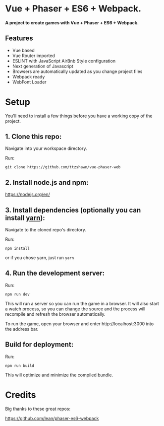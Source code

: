 # Vue + Phaser + ES6 + Webpack.
#### A project to create games with Vue + Phaser + ES6 + Webpack.

## Features
- Vue based
- Vue Router imported
- ESLINT with JavaScript AirBnb Style configuration
- Next generation of Javascript
- Browsers are automatically updated as you change project files
- Webpack ready
- WebFont Loader

# Setup
You'll need to install a few things before you have a working copy of the project.

## 1. Clone this repo:

Navigate into your workspace directory.

Run:

```git clone https://github.com/ttzshawn/vue-phaser-web```

## 2. Install node.js and npm:

https://nodejs.org/en/


## 3. Install dependencies (optionally you can install [yarn](https://yarnpkg.com/)):

Navigate to the cloned repo's directory.

Run:

```npm install``` 

or if you chose yarn, just run ```yarn```

## 4. Run the development server:

Run:

```npm run dev```

This will run a server so you can run the game in a browser. It will also start a watch process, so you can change the source and the process will recompile and refresh the browser automatically.

To run the game, open your browser and enter http://localhost:3000 into the address bar.


## Build for deployment:

Run:

```npm run build```

This will optimize and minimize the compiled bundle.

# Credits
Big thanks to these great repos:

https://github.com/lean/phaser-es6-webpack
